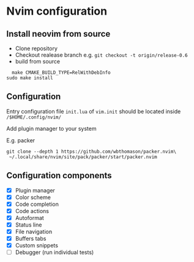 # Nvim configuration

## Install neovim from source

* Clone repository
* Checkout realease branch e.g. `git checkout -t origin/release-0.6`
* build from source
```
  make CMAKE_BUILD_TYPE=RelWithDebInfo
sudo make install
```

## Configuration
Entry configuration file `init.lua` of `vim.init` should be located inside `/$HOME/.config/nvim/`

Add plugin manager to your system

E.g. packer
```
git clone --depth 1 https://github.com/wbthomason/packer.nvim\
 ~/.local/share/nvim/site/pack/packer/start/packer.nvim
```


## Configuration components

* [x] Plugin manager
* [x] Color scheme
* [x] Code completion
* [x] Code actions
* [x] Autoformat
* [x] Status line
* [x] File navigation
* [x] Buffers tabs
* [x] Custom snippets
* [ ] Debugger (run individual tests)
